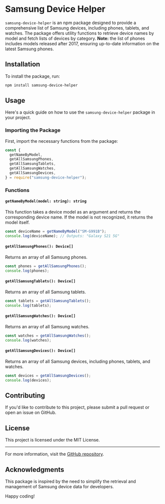 # Samsung Device Helper

`samsung-device-helper` is an npm package designed to provide a comprehensive list of Samsung devices, including phones, tablets, and watches. The package offers utility functions to retrieve device names by model and fetch lists of devices by category. **Note:** the list of phones includes models released after 2017, ensuring up-to-date information on the latest Samsung phones.

## Installation

To install the package, run:

```bash
npm install samsung-device-helper
```

## Usage

Here's a quick guide on how to use the `samsung-device-helper` package in your project.

### Importing the Package

First, import the necessary functions from the package:

```javascript
const {
  getNameByModel,
  getAllSamsungPhones,
  getAllSamsungTablets,
  getAllSamsungWatches,
  getAllSamsungDevices,
} = require("samsung-device-helper");
```

### Functions

#### `getNameByModel(model: string): string`

This function takes a device model as an argument and returns the corresponding device name. If the model is not recognized, it returns the model itself.

```javascript
const deviceName = getNameByModel("SM-G991B");
console.log(deviceName); // Outputs: "Galaxy S21 5G"
```

#### `getAllSamsungPhones(): Device[]`

Returns an array of all Samsung phones.

```javascript
const phones = getAllSamsungPhones();
console.log(phones);
```

#### `getAllSamsungTablets(): Device[]`

Returns an array of all Samsung tablets.

```javascript
const tablets = getAllSamsungTablets();
console.log(tablets);
```

#### `getAllSamsungWatches(): Device[]`

Returns an array of all Samsung watches.

```javascript
const watches = getAllSamsungWatches();
console.log(watches);
```

#### `getAllSamsungDevices(): Device[]`

Returns an array of all Samsung devices, including phones, tablets, and watches.

```javascript
const devices = getAllSamsungDevices();
console.log(devices);
```

## Contributing

If you'd like to contribute to this project, please submit a pull request or open an issue on GitHub.

## License

This project is licensed under the MIT License.

---

For more information, visit the [GitHub repository](https://github.com/kulcsarrudolf/samsung-device-helper).

## Acknowledgments

This package is inspired by the need to simplify the retrieval and management of Samsung device data for developers.

Happy coding!
